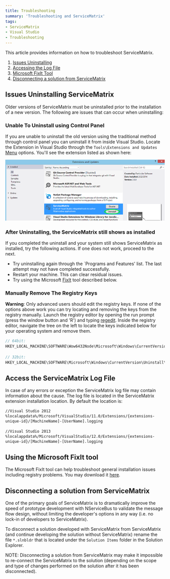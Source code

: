 ```yaml
---
title: Troubleshooting   
summary: 'Troubleshooting and ServiceMatrix'
tags:
- ServiceMatrix
- Visual Studio
- Troubleshooting
---
```


This article provides information on how to troubleshoot ServiceMatrix.

1.  [Issues Uninstalling](#issues-uninstalling-servicematrix)
2.  [Accessing the Log File](#access-the-servicematrix-log-file)
3.  [Microsoft FixIt Tool](#using-the-microsoft-fixit-tool)
4.  [Disconnecting a solution from ServiceMatrix](#disconnecting-a-solution-from-servicematrix)


## Issues Uninstalling ServiceMatrix

Older versions of ServiceMatrix must be uninstalled prior to the installation of a new version.  The following are issues that can occur when uninstalling:


### Unable To Uninstall using Control Panel

If you are unable to uninstall the old version using the traditional method through control panel you can uninstall it from inside Visual Studio.  Locate the Extension in Visual Studio through the `Tools\Extensions and Updates` [Menu](images/servicematrix-vstudio-toolsmenu.png "Extensions Menu") options.  You'll see the extension listed as shown here:

![Uninstalling and Extension](images/servicematrix-vstudio-extensions-uninstall.png)


### After Uninstalling, the ServiceMatrix still shows as installed

If you completed the uninstall and your system still shows ServiceMatrix as installed, try the following actions.  If one does not work, proceed to the next.

- Try uninstalling again through the `Programs and Features' list.  The last attempt may not have completed successfully.  
- Restart your machine.  This can clear residual issues.
- Try using the Microsoft [FixIt](#using-the-microsoft-fixit-tool) tool described below. 


### Manually Remove The Registry Keys

**Warning**: Only advanced users should edit the registry keys.  If none of the options above work you can try locating and removing the keys from the registry manually. Launch the registry editor by opening the run prompt (press the window button and 'R') and typing [regedit](images/servicematrix-runregedit.png "Running Regedit").  Inside the registry editor, navigate the tree on the left to locate the keys indicated below for your operating system and remove them.

```C#
// 64bit:
HKEY_LOCAL_MACHINE\SOFTWARE\Wow6432Node\Microsoft\Windows\CurrentVersion\Uninstall\Particular Software ServiceMatrix 2.0.0

// 32bit:
HKEY_LOCAL_MACHINE\SOFTWARE\Microsoft\Windows\CurrentVersion\Uninstall\Particular Software ServiceMatrix 2.0.0
```


## Access the ServiceMatrix Log File

In case of any errors or exception the ServiceMatrix log file may contain information about the cause.  The log file is located in the ServiceMatrix extension installation location.  By default the location is:
```
//Visual Studio 2012
%localappdata%/Microsoft/VisualStudio/11.0/Extensions/{extensions-unique-id}/[MachineName]-[UserName].logging

//Visual Studio 2013
%localappdata%/Microsoft/VisualStudio/12.0/Extensions/{extensions-unique-id}/[MachineName]-[UserName].logging
```


## Using the Microsoft FixIt tool

The Microsoft FixIt tool can help troubleshoot general installation issues including registry problems.  You may download it [here](https://support.microsoft.com/mats/program_install_and_uninstall/en-us "Microsoft FixIt tool"). 


## Disconnecting a solution from ServiceMatrix

One of the primary goals of ServiceMatrix is to dramatically improve the speed of prototype development with NServiceBus to validate the message flow design, without limiting the developer's options in any way (i.e. no lock-in of developers to ServiceMatrix).

To disconnect a solution developed with ServiceMatrix from ServiceMatrix (and continue developing the solution without ServiceMatrix) rename the file `*.slnbldr` that is located under the `Solution Items` folder in the Solution Explorer.

NOTE: Disconnecting a solution from ServiceMatrix may make it impossible to re-connect the ServiceMatrix to the solution (depending on the scope and type of changes performed on the solution after it has been disconnected).
